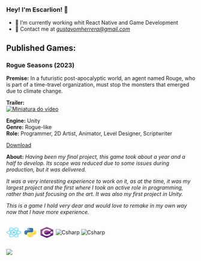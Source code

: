 ### Hey! I'm Escarlion! 👋

- 🔭 I’m currently working whit React Native and Game Development
- 📩 Contact me at *gustavomherrera@gmail.com*

##

## Published Games:

### Rogue Seasons (2023)
**Premise:** In a futuristic post-apocalyptic world, an agent named Rouge, who is part of a time-travel organization, must stop the monsters that emerged due to climate change.   

**Trailer:**  
<a href="https://www.youtube.com/watch?v=NXbV5D6OVkE">
  <img src="https://img.youtube.com/vi/NXbV5D6OVkE/maxresdefault.jpg" alt="Miniatura do vídeo" width="500">
</a>

**Engine:** Unity  
**Genre:** Rogue-like  
**Role:** Programmer, 2D Artist, Animator, Level Designer, Scriptwriter  

<a href="https://drive.google.com/drive/folders/14ZTnTEypcJRgs2eQXNR6a1W23DQU29su">Download</a>

**About:** *Having been my final project, this game took about a year and a half to develop. Its scope was reduced due to some issues during production, but it was delivered.*  

*It was a very interesting experience to work on it, as at the time, it was my largest project and the first where I took an active role in programming, rather than just focusing on the art. It was also my first project in Unity.*  

*This is a game I hold very dear and would love to remake in my own way now that I have more experience.*


<div style="display: inline_block"><br>
  <img align="center" alt="Csharp" height="30" width="40" src="https://github.com/devicons/devicon/blob/v2.16.0/icons/react/react-original.svg">
  <img align="center" alt="Python" height="30" width="40" src="https://raw.githubusercontent.com/devicons/devicon/master/icons/python/python-original.svg">
  <img align="center" alt="Csharp" height="30" width="40" src="https://raw.githubusercontent.com/devicons/devicon/master/icons/csharp/csharp-original.svg">
  <img align="center" alt="Csharp" height="30" width="40" src="https://cdn.jsdelivr.net/gh/devicons/devicon@latest/icons/java/java-original-wordmark.svg">
  <img align="center" alt="Csharp" height="30" width="40" src="https://cdn.jsdelivr.net/gh/devicons/devicon@latest/icons/unity/unity-original.svg">
</div>

##

<div>
    <a href="nkedin.com/in/gustavo-mello-herrera-a4b779224/" target="_blank"><img src="https://img.shields.io/badge/-LinkedIn-%230077B5?style=for-the-badge&logo=linkedin&logoColor=white" target="_blank"></a> 
</div>
